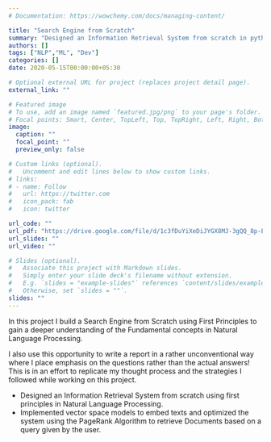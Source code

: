 ```yaml
---
# Documentation: https://wowchemy.com/docs/managing-content/

title: "Search Engine from Scratch"
summary: "Designed an Information Retrieval System from scratch in python."
authors: []
tags: ["NLP","ML", "Dev"]
categories: []
date: 2020-05-15T00:00:00+05:30

# Optional external URL for project (replaces project detail page).
external_link: ""

# Featured image
# To use, add an image named `featured.jpg/png` to your page's folder.
# Focal points: Smart, Center, TopLeft, Top, TopRight, Left, Right, BottomLeft, Bottom, BottomRight.
image:
  caption: ""
  focal_point: ""
  preview_only: false

# Custom links (optional).
#   Uncomment and edit lines below to show custom links.
# links:
# - name: Follow
#   url: https://twitter.com
#   icon_pack: fab
#   icon: twitter

url_code: ""
url_pdf: "https://drive.google.com/file/d/1c3fDuYiXeDiJYGX8MJ-3gQQ_8p-EQ4EZ/view?usp=sharing"
url_slides: ""
url_video: ""

# Slides (optional).
#   Associate this project with Markdown slides.
#   Simply enter your slide deck's filename without extension.
#   E.g. `slides = "example-slides"` references `content/slides/example-slides.md`.
#   Otherwise, set `slides = ""`.
slides: ""
---
```

In this project I build a Search Engine from Scratch using First Principles to gain a deeper understanding of the Fundamental concepts in Natural Language Processing.

I also use this opportunity to write a report in a rather unconventional way where I place emphasis on the questions rather than the actual answers! This is in an effort to replicate my thought process and the strategies I followed while working on this project.

- Designed an Information Retrieval System from scratch using first principles in Natural Language Processing.
- Implemented vector space models to embed texts and optimized the system using the PageRank Algorithm to retrieve Documents based on a query given by the user.